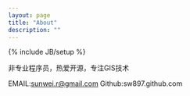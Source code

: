 ```yaml
---
layout: page
title: "About"
description: ""
---
```

{% include JB/setup %}

非专业程序员，热爱开源，专注GIS技术

EMAIL:sunwei.r@gmail.com
Github:sw897.github.com
